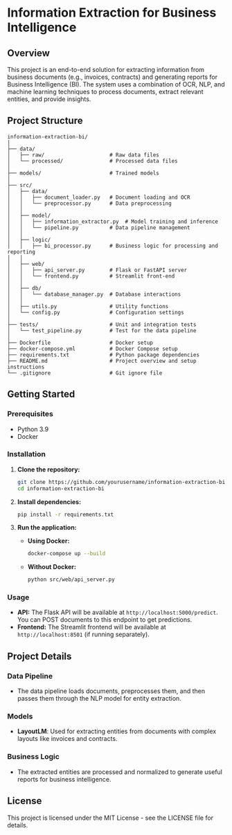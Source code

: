 
# Information Extraction for Business Intelligence

## Overview

This project is an end-to-end solution for extracting information from business documents (e.g., invoices, contracts) and generating reports for Business Intelligence (BI). The system uses a combination of OCR, NLP, and machine learning techniques to process documents, extract relevant entities, and provide insights.

## Project Structure

```plaintext
information-extraction-bi/
│
├── data/
│   ├── raw/                     # Raw data files
│   └── processed/               # Processed data files
│
├── models/                      # Trained models
│
├── src/
│   ├── data/
│   │   ├── document_loader.py   # Document loading and OCR
│   │   └── preprocessor.py      # Data preprocessing
│   │
│   ├── model/
│   │   ├── information_extractor.py  # Model training and inference
│   │   └── pipeline.py          # Data pipeline management
│   │
│   ├── logic/
│   │   ├── bi_processor.py      # Business logic for processing and reporting
│   │
│   ├── web/
│   │   ├── api_server.py        # Flask or FastAPI server
│   │   └── frontend.py          # Streamlit front-end
│   │
│   ├── db/
│   │   └── database_manager.py  # Database interactions
│   │
│   ├── utils.py                 # Utility functions
│   └── config.py                # Configuration settings
│
├── tests/                       # Unit and integration tests
│   └── test_pipeline.py         # Test for the data pipeline
│
├── Dockerfile                   # Docker setup
├── docker-compose.yml           # Docker Compose setup
├── requirements.txt             # Python package dependencies
├── README.md                    # Project overview and setup instructions
└── .gitignore                   # Git ignore file
```

## Getting Started

### Prerequisites

- Python 3.9
- Docker

### Installation

1. **Clone the repository:**

   ```bash
   git clone https://github.com/yourusername/information-extraction-bi.git
   cd information-extraction-bi
   ```

2. **Install dependencies:**

   ```bash
   pip install -r requirements.txt
   ```

3. **Run the application:**

   - **Using Docker:**

     ```bash
     docker-compose up --build
     ```

   - **Without Docker:**

     ```bash
     python src/web/api_server.py
     ```

### Usage

- **API:** The Flask API will be available at `http://localhost:5000/predict`. You can POST documents to this endpoint to get predictions.
- **Frontend:** The Streamlit frontend will be available at `http://localhost:8501` (if running separately).

## Project Details

### Data Pipeline

- The data pipeline loads documents, preprocesses them, and then passes them through the NLP model for entity extraction.

### Models

- **LayoutLM**: Used for extracting entities from documents with complex layouts like invoices and contracts.

### Business Logic

- The extracted entities are processed and normalized to generate useful reports for business intelligence.

## License

This project is licensed under the MIT License - see the LICENSE file for details.
